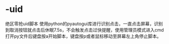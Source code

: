 # -uid
绝区零抢uid脚本
使用python的pyautogui库进行识别点击，一直点击屏幕，识别到取消按钮就点击后休眠7.5s，不会触发点击过快提醒，使用管理员模式进入cmd打开py文件后键盘按a开始脚本，键盘按p或者鼠标移动至屏幕左上角停止脚本。
